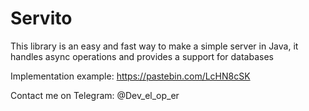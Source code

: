 # Servito

This library is an easy and fast way to make a simple server in Java, it handles async operations and provides a support for databases

Implementation example: https://pastebin.com/LcHN8cSK

Contact me on Telegram: @Dev_el_op_er
